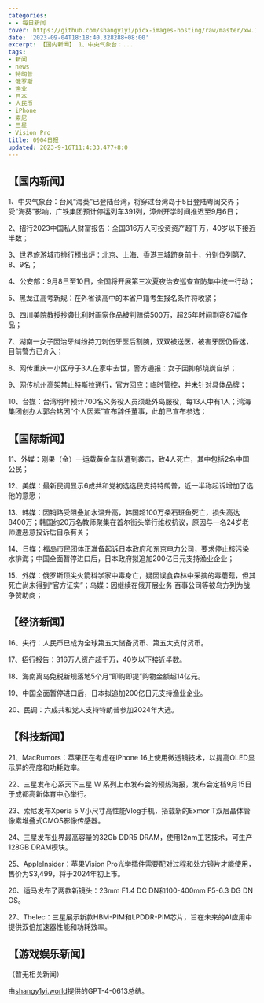 ```yaml
---
categories:
- - 每日新闻
cover: https://github.com/shangy1yi/picx-images-hosting/raw/master/xw.1a15yyeng45c.webp
date: '2023-09-04T18:18:40.328288+08:00'
excerpt: 【国内新闻】 1、中央气象台：...
tags:
- 新闻
- news
- 特朗普
- 俄罗斯
- 渔业
- 日本
- 人民币
- iPhone
- 索尼
- 三星
- Vision Pro
title: 0904日报
updated: 2023-9-16T11:4:33.477+8:0
---
```

## 【国内新闻】

1、中央气象台：台风“海葵”已登陆台湾，将穿过台湾岛于5日登陆粤闽交界；受“海葵”影响，广铁集团预计停运列车391列，漳州开学时间推迟至9月6日；

2、招行2023中国私人财富报告：全国316万人可投资资产超千万，40岁以下接近半数；

3、世界旅游城市排行榜出炉：北京、上海、香港三城跻身前十，分别位列第7、8、9名；

4、公安部：9月8日至10日，全国将开展第三次夏夜治安巡查宣防集中统一行动；

5、黑龙江高考新规：在外省读高中的本省户籍考生报名条件将收紧；

6、四川美院教授抄袭比利时画家作品被判赔偿500万，超25年时间剽窃87幅作品；

7、湖南一女子因治牙纠纷持刀刺伤牙医后割腕，双双被送医，被害牙医仍昏迷，目前警方已介入；

8、网传重庆一小区母子3人在家中去世，警方通报：女子因抑郁烧炭自杀；

9、网传杭州高架禁止特斯拉通行，官方回应：临时管控，并未针对具体品牌；

10、台媒：台湾明年预计700名义务役人员须赴外岛服役，每13人中有1人；鸿海集团创办人郭台铭因“个人因素”宣布辞任董事，此前已宣布参选；

## 【国际新闻】

11、外媒：刚果（金）一运载黄金车队遭到袭击，致4人死亡，其中包括2名中国公民；

12、美媒：最新民调显示6成共和党初选选民支持特朗普，近一半称起诉增加了选他的意愿；

13、韩媒：因销路受阻叠加水温升高，韩国超100万条石斑鱼死亡，损失高达8400万；韩国约20万名教师聚集在首尔街头举行维权抗议，原因与一名24岁老师遭恶意投诉后自杀有关；

14、日媒：福岛市民团体正准备起诉日本政府和东京电力公司，要求停止核污染水排海；中国全面暂停进口后，日本政府拟追加200亿日元支持渔业企业；

15、外媒：俄罗斯顶尖火箭科学家中毒身亡，疑因误食森林中采摘的毒蘑菇，但其死亡尚未得到“官方证实”；乌媒：因继续在俄开展业务 百事公司等被乌方列为战争赞助商；

## 【经济新闻】

16、央行：人民币已成为全球第五大储备货币、第五大支付货币。

17、招行报告：316万人资产超千万，40岁以下接近半数。

18、海南离岛免税新规落地5个月“即购即提”购物金额超14亿元。

19、中国全面暂停进口后，日本拟追加200亿日元支持渔业企业。

20、民调：六成共和党人支持特朗普参加2024年大选。

## 【科技新闻】

21、MacRumors：苹果正在考虑在iPhone 16上使用微透镜技术，以提高OLED显示屏的亮度和功耗效率。

22、三星发布心系天下三星 W 系列上市发布会的预热海报，发布会定档9月15日于成都高新体育中心举行。

23、索尼发布Xperia 5 V小尺寸高性能Vlog手机，搭载新的Exmor T双层晶体管像素堆叠式CMOS影像传感器。

24、三星发布业界最高容量的32Gb DDR5 DRAM，使用12nm工艺技术，可生产128GB DRAM模块。

25、AppleInsider：苹果Vision Pro光学插件需要配对过程和处方镜片才能使用，售价为$3,499，将于2024年初上市。

26、适马发布了两款新镜头：23mm F1.4 DC DN和100-400mm F5-6.3 DG DN OS。

27、Thelec：三星展示新款HBM-PIM和LPDDR-PIM芯片，旨在未来的AI应用中提供双倍加速器性能和功耗效率。

## 【游戏娱乐新闻】

（暂无相关新闻）

由[shangy1yi.world](https://shangy1yi.world)提供的GPT-4-0613总结。
